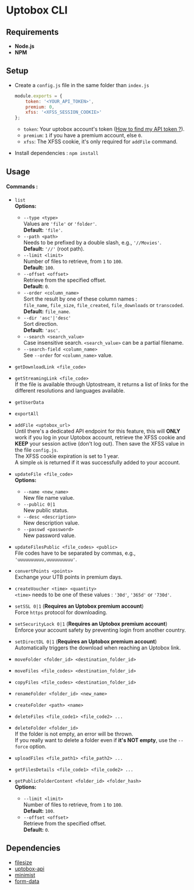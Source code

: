 # Uptobox CLI

## Requirements

- **Node.js**
- **NPM**

## Setup

- Create a `config.js` file in the same folder than `index.js`
  ```js
  module.exports = {
      token: '<YOUR_API_TOKEN>',
      premium: 0,
      xfss: '<XFSS_SESSION_COOKIE>'
  };
  ```
  - `token`: Your uptobox account's token ([How to find my API token ?](https://docs.uptobox.com/#how-to-find-my-api-token)).
  - `premium`: `1` if you have a premium account, else `0`.
  - `xfss`: The XFSS cookie, it's only required for `addFile` command.

- Install dependencies : `npm install`

## Usage

#### Commands : 

- `list`\
  **Options:**
  - `--type <type>`\
    Values are `'file'` or `'folder'`.\
    **Default:** `'file'`.
  - `--path <path>`\
    Needs to be prefixed by a double slash, e.g., `'//Movies'`.\
    **Default:** `'//'` (root path).
  - `--limit <limit>`\
    Number of files to retrieve, from `1` to `100`.\
    **Default:** `100`.
  - `--offset <offset>`\
    Retrieve from the specified offset.\
    **Default:** `0`.
  - `--order <column_name>`\
    Sort the result by one of these column names :\
    `file_name`, `file_size`, `file_created`, `file_downloads` or `transcoded`.\
    **Default:** `file_name`.
  - `--dir 'asc'|'desc'`\
    Sort direction.\
    **Default:** `'asc'`.
  - `--search <search_value>`\
    Case insensitive search. `<search_value>` can be a partial filename.
  - `--search-field <column_name>`\
    See `--order` for `<column_name>` value.

- `getDownloadLink <file_code>`
  
- `getStreamingLink <file_code>`\
  If the file is available through Uptostream, it returns a list of links for the different resolutions and languages available.

- `getUserData`

- `exportAll`

- `addFile <uptobox_url>`\
  Until there's a dedicated API endpoint for this feature, this will **ONLY** work if you log in your Uptobox account, retrieve the XFSS cookie and **KEEP** your session active (don't log out). Then save the XFSS value in the file `config.js`.\
  The XFSS cookie expiration is set to 1 year.\
  A simple `ok` is returned if it was successfully added to your account.

- `updateFile <file_code>`\
  **Options:**
  - `--name <new_name>`\
    New file name value.
  - `--public 0|1`\
    New public status.
  - `--desc <description>`\
    New description value.
  - `--passwd <password>`\
    New password value.

- `updateFilesPublic <file_codes> <public>`\
  File codes have to be separated by commas, e.g., `'uuuuuuuuuu,uuuuuuuuuu'`.

- `convertPoints <points>`\
  Exchange your UTB points in premium days.

- `createVoucher <time> <quantity>`\
  `<time>` needs to be one of these values : `'30d'`, `'365d'` or `'730d'`.

- `setSSL 0|1` (**Requires an Uptobox premium account**)\
  Force `https` protocol for downloading.

- `setSecurityLock 0|1` (**Requires an Uptobox premium account**)\
  Enforce your account safety by preventing login from another country.

- `setDirectDL 0|1` (**Requires an Uptobox premium account**)\
  Automatically triggers the download when reaching an Uptobox link.

- `moveFolder <folder_id> <destination_folder_id>`

- `moveFiles <file_codes> <destination_folder_id>`

- `copyFiles <file_codes> <destination_folder_id>`

- `renameFolder <folder_id> <new_name>`

- `createFolder <path> <name>`

- `deleteFiles <file_code1> <file_code2> ...`

- `deleteFolder <folder_id>`\
  If the folder is not empty, an error will be thrown.\
  If you really want to delete a folder even if **it's NOT empty**, use the `--force` option.

- `uploadFiles <file_path1> <file_path2> ...`

- `getFilesDetails <file_code1> <file_code2> ...`

- `getPublicFolderContent <folder_id> <folder_hash>`\
  **Options:**
  - `--limit <limit>`\
    Number of files to retrieve, from `1` to `100`.\
    **Default:** `100`.
  - `--offset <offset>`\
    Retrieve from the specified offset.\
    **Default:** `0`.

## Dependencies

- [filesize](https://www.npmjs.com/package/filesize)
- [uptobox-api](https://www.npmjs.com/package/uptobox-api)
- [minimist](https://www.npmjs.com/package/minimist)
- [form-data](https://www.npmjs.com/package/form-data)